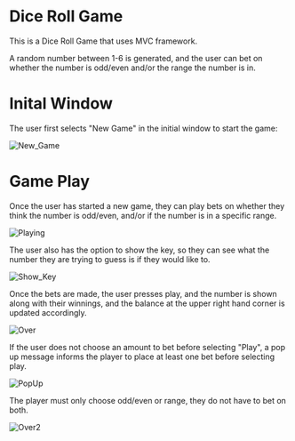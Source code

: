 # Dice Roll Game
This is a Dice Roll Game that uses MVC framework.

A random number between 1-6 is generated, and the user can bet on whether the number is odd/even and/or the range the number is in.

# Inital Window
The user first selects "New Game" in the initial window to start the game:  

![New_Game](Images/New_Game.PNG)

# Game Play
Once the user has started a new game, they can play bets on whether they think the number is odd/even, and/or if the number is in a specific range.  

![Playing](Images/Playing.PNG)

The user also has the option to show the key, so they can see what the number they are trying to guess is if they would like to.  

![Show_Key](Images/Show_Key.PNG)

Once the bets are made, the user presses play, and the number is shown along with their winnings, and the balance at the upper right hand corner is updated accordingly.  

![Over](Images/Over.PNG)

If the user does not choose an amount to bet before selecting "Play", a pop up message informs the player to place at least one bet before selecting play.  

![PopUp](Images/PopUp.PNG)

The player must only choose odd/even or range, they do not have to bet on both.  

![Over2](Images/Over2.PNG)
